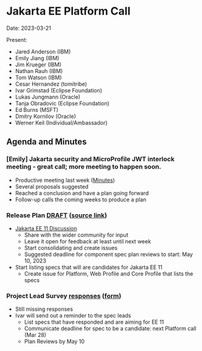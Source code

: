 # Jakarta EE Platform Call

Date: 2023-03-21

Present:

* Jared Anderson (IBM)
* Emily Jiang (IBM)
* Jim Krueger (IBM)
* Nathan Rauh (IBM)
* Tom Watson (IBM)
* Cesar Hernandez (tomitribe)
* Ivar Grimstad (Eclipse Foundation)
* Lukas Jungmann (Oracle)
* Tanja Obradovic (Eclipse Foundation)
* Ed Burns (MSFT)
* Dmitry Kornilov (Oracle)
* Werner Keil (Individual/Ambassador)

## Agenda and Minutes

### [Emily] Jakarta security and MicroProfile JWT interlock meeting - great call; more meeting to happen soon. 
* Productive meeting last week ([Minutes](https://docs.google.com/document/d/1YEcAQLvGLqATJhnARbi6lKoBS1B0K2Ma_ogYgq2C-eI/edit#heading=h.nn07ohuzd0bs))
* Several proposals suggested
* Reached a conclusion and have a plan going forward
* Follow-up calls the coming weeks to produce a plan 

### Release Plan [DRAFT](https://jakartaee.github.io/jakartaee-platform/jakartaee11/JakartaEE11ReleasePlan) ([source link](https://github.com/jakartaee/jakartaee-platform/blob/gh-pages/jakartaee11/JakartaEE11ReleasePlan.md))
*  [Jakarta EE 11 Discussion](https://docs.google.com/document/d/1m-dkvbL0iFFzitO4vt1SVq6GGSJyFdCDM2NU_FzGS10/edit#)
    * Share with the wider community for input
    * Leave it open for feedback at least until next week
    * Start consolidating and create issues
    * Suggested deadline for component spec plan reviews to start: May 10, 2023
* Start listing specs that will are candidates for Jakarta EE 11
    * Create issue for Platform, Web Profile and Core Profile that lists the specs 

### Project Lead Survey [responses](https://docs.google.com/spreadsheets/d/1VX38Ybf8fGVDmAhUTbUpxAeWENSzTHkEThv8aKVEkaY/edit?usp=sharing) ([form](https://forms.gle/nx9oPcAaFrQJvJHT6))
* Still missing responses
* Ivar will send out a reminder to the spec leads
    * List specs that have responded and are aiming for EE 11
    * Communicate deadline for spec to be a candidate: next Platform call (Mar 28)
    * Plan Reviews by May 10 
